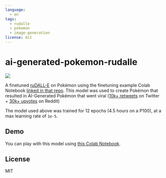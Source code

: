 ```yaml
---
language:
  - en
tags:
  - rudalle
  - pokemon
  - image-generation
license: mit
---
```


# ai-generated-pokemon-rudalle

![](example.png)

A finetuned [ruDALL-E](https://github.com/sberbank-ai/ru-dalle) on Pokémon using the finetuning example Colab Notebook [linked in that repo](https://colab.research.google.com/drive/1Tb7J4PvvegWOybPfUubl5O7m5I24CBg5?usp=sharing). This model was used to create Pokémon that resulted in AI-Generated Pokémon that went viral ([10k+ retweets](https://twitter.com/minimaxir/status/1470913487085785089) on Twitter + [30k+ upvotes](https://www.reddit.com/r/pokemon/comments/rgmyxp/i_trained_an_ai_on_all_the_official_pokemon/) on Reddit)

The model used above was trained for 12 epochs (4.5 hours on a P100), at a max learning rate of `1e-5`.

## Demo

You can play with this model using [this Colab Notebook](https://colab.research.google.com/drive/1A3t2gQofQGeXo5z1BAr1zqYaqVg3czKd?usp=sharing).

## License

MIT
